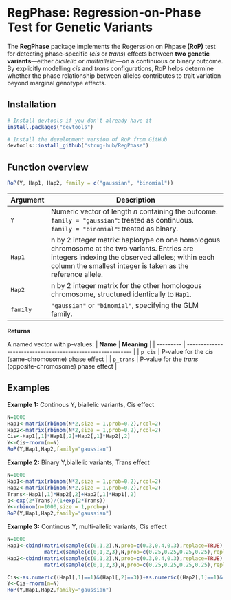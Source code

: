 # RegPhase: Regression-on-Phase Test for Genetic Variants

The **RegPhase** package implements the Regerssion on Phpase **(RoP)** test for detecting phase-specific (*cis* or *trans*) effects between **two genetic variants**—either *biallelic* or *multiallelic*—on a continuous or binary outcome. By explicitly modelling *cis* and *trans* configurations, RoP helps determine whether the phase relationship between alleles contributes to trait variation beyond marginal genotype effects.

## Installation

```r
# Install devtools if you don't already have it
install.packages("devtools")

# Install the development version of RoP from GitHub
devtools::install_github("strug-hub/RegPhase")
```

## Function overview
```r
RoP(Y, Hap1, Hap2, family = c("gaussian", "binomial"))
```
| Argument | Description                                                                                                                                              |
| -------- | -------------------------------------------------------------------------------------------------------------------------------------------------------- |
| `Y`      | Numeric vector of length *n* containing the outcome.<br> `family = "gaussian"`: treated as continuous.<br>`family = "binomial"`: treated as binary. |
| `Hap1`   | n by 2 integer matrix: haplotype on one homologous chromosome at the two variants.  Entries are integers indexing the observed alleles; within each column the smallest integer is taken as the reference allele.|
| `Hap2`   | n by 2 integer matrix for the other homologous chromosome, structured identically to `Hap1`.                                                            |
| `family` | `"gaussian"` or `"binomial"`, specifying the GLM family.                                                                                       |

**Returns**

A named vector with p-values:
| **Name**      | **Meaning**                                            |
| --------- | ---------------------------------------------------------- |
| `p_cis`   | P-value for the *cis* (same-chromosome) phase effect       |
| `p_trans` | P-value for the *trans* (opposite-chromosome) phase effect |

## Examples
**Example 1:** Continous Y, biallelic variants, Cis effect

```r
N=1000
Hap1<-matrix(rbinom(N*2,size = 1,prob=0.2),ncol=2)
Hap2<-matrix(rbinom(N*2,size = 1,prob=0.2),ncol=2)
Cis<-Hap1[,1]*Hap1[,2]+Hap2[,1]*Hap2[,2]
Y<-Cis+rnorm(n=N)
RoP(Y,Hap1,Hap2,family="gaussian")
```
**Example 2:** Binary Y,biallelic variants, Trans effect

```r
N=1000
Hap1<-matrix(rbinom(N*2,size = 1,prob=0.2),ncol=2)
Hap2<-matrix(rbinom(N*2,size = 1,prob=0.2),ncol=2)
Trans<-Hap1[,1]*Hap2[,2]+Hap2[,1]*Hap1[,2]
p<-exp(2*Trans)/(1+exp(2*Trans))
Y<-rbinom(n=1000,size = 1,prob=p)
RoP(Y,Hap1,Hap2,family="gaussian")
```
**Example 3:** Continous Y, multi-allelic variants, Cis effect

```r
N=1000
Hap1<-cbind(matrix(sample(c(0,1,2),N,prob=c(0.3,0.4,0.3),replace=TRUE),ncol=1),
            matrix(sample(c(0,1,2,3),N,prob=c(0.25,0.25,0.25,0.25),replace=TRUE),ncol=1))
Hap2<-cbind(matrix(sample(c(0,1,2),N,prob=c(0.3,0.4,0.3),replace=TRUE),ncol=1),
            matrix(sample(c(0,1,2,3),N,prob=c(0.25,0.25,0.25,0.25),replace=TRUE),ncol=1))

Cis<-as.numeric((Hap1[,1]==1)&(Hap1[,2]==3))+as.numeric((Hap2[,1]==1)&(Hap2[,2]==3))
Y<-Cis+rnorm(n=N)
RoP(Y,Hap1,Hap2,family="gaussian")
```
